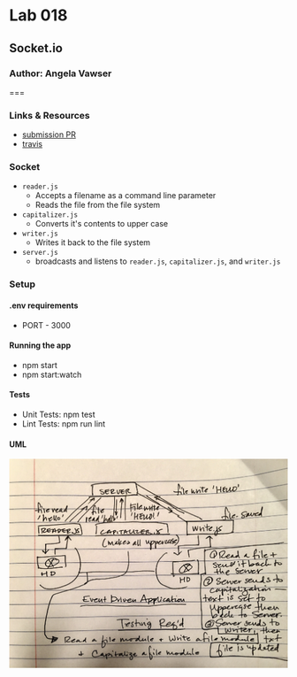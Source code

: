 # Lab 018
## Socket.io
### Author: Angela Vawser
===

### Links & Resources
* [submission PR](https://github.com/angela-vawser-401/lab-018/pull/1)
* [travis](https://travis-ci.com/angela-vawser-401/lab-018)

###  Socket
* `reader.js`
  * Accepts a filename as a command line parameter
  * Reads the file from the file system
* `capitalizer.js`
  * Converts it's contents to upper case
* `writer.js`
  * Writes it back to the file system
* `server.js`
  * broadcasts and listens to `reader.js`, `capitalizer.js`, and `writer.js`

### Setup

#### .env requirements
* PORT - 3000

#### Running the app
* npm start
* npm start:watch

#### Tests
* Unit Tests: npm test
* Lint Tests: npm run lint

#### UML
![whiteboard](whiteboard.jpg)